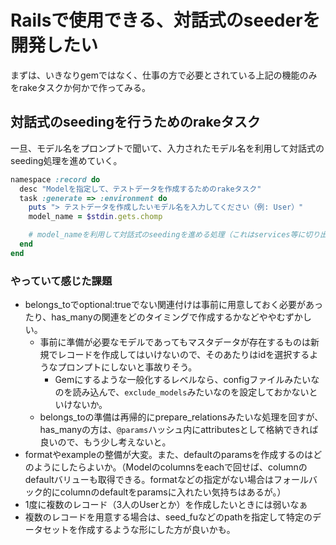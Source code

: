 # Railsで使用できる、対話式のseederを開発したい

まずは、いきなりgemではなく、仕事の方で必要とされている上記の機能のみをrakeタスクか何かで作ってみる。

## 対話式のseedingを行うためのrakeタスク
一旦、モデル名をプロンプトで聞いて、入力されたモデル名を利用して対話式のseeding処理を進めていく。

```ruby
namespace :record do
  desc "Modelを指定して、テストデータを作成するためのrakeタスク"
  task :generate => :environment do
    puts "> テストデータを作成したいモデル名を入力してください（例: User）"
    model_name = $stdin.gets.chomp

    # model_nameを利用して対話式のseedingを進める処理（これはservices等に切り出す）
  end
end

```

### やっていて感じた課題
- belongs_toでoptional:trueでない関連付けは事前に用意しておく必要があったり、has_manyの関連をどのタイミングで作成するかなどややむずかしい。
  - 事前に準備が必要なモデルであってもマスタデータが存在するものは新規でレコードを作成してはいけないので、そのあたりはidを選択するようなプロンプトにしないと事故りそう。
    - Gemにするような一般化するレベルなら、configファイルみたいなのを読み込んで、`exclude_models`みたいなのを設定しておかないといけないか。
  - belongs_toの準備は再帰的にprepare_relationsみたいな処理を回すが、has_manyの方は、`@params`ハッシュ内にattributesとして格納できれば良いので、もう少し考えないと。 
- formatやexampleの整備が大変。また、defaultのparamsを作成するのはどのようにしたらよいか。（Modelのcolumnsをeachで回せば、columnのdefaultバリューも取得できる。formatなどの指定がない場合はフォールバック的にcolumnのdefaultをparamsに入れたい気持ちはあるが。）
- 1度に複数のレコード（3人のUserとか）を作成したいときには弱いなぁ
- 複数のレコードを用意する場合は、seed_fuなどのpathを指定して特定のデータセットを作成するような形にした方が良いかも。
